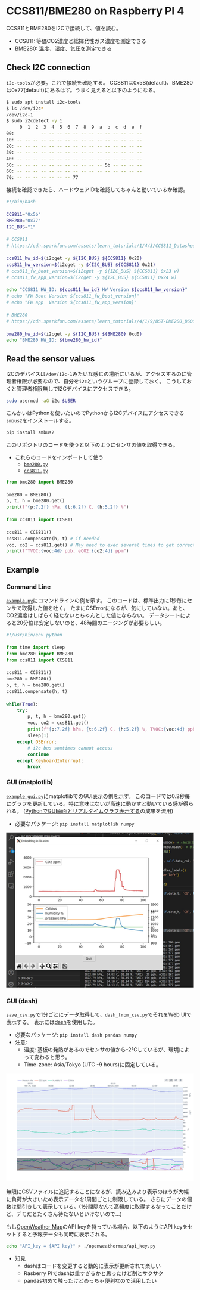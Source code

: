 # CCS811/BME280 on Raspberry PI 4

CCS811とBME280をI2Cで接続して、値を読む。

* CCS811: 等価CO2濃度と総揮発性ガス濃度を測定できる
* BME280: 温度、湿度、気圧を測定できる

## Check I2C connection

`i2c-tools`が必要。これで接続を確認する。
CCS811は0x5B(default)、BME280は0x77(default)にあるはず。うまく見えると以下のようになる。

```sh
$ sudo apt install i2c-tools
$ ls /dev/i2c*
/dev/i2c-1
$ sudo i2cdetect -y 1
     0  1  2  3  4  5  6  7  8  9  a  b  c  d  e  f
00:          -- -- -- -- -- -- -- -- -- -- -- -- --
10: -- -- -- -- -- -- -- -- -- -- -- -- -- -- -- --
20: -- -- -- -- -- -- -- -- -- -- -- -- -- -- -- --
30: -- -- -- -- -- -- -- -- -- -- -- -- -- -- -- --
40: -- -- -- -- -- -- -- -- -- -- -- -- -- -- -- --
50: -- -- -- -- -- -- -- -- -- -- -- 5b -- -- -- --
60: -- -- -- -- -- -- -- -- -- -- -- -- -- -- -- --
70: -- -- -- -- -- -- -- 77
```

接続を確認できたら、ハードウェアIDを確認してちゃんと動いているか確認。

```bash
#!/bin/bash

CCS811="0x5b"
BME280="0x77"
I2C_BUS="1"

# CCS811
# https://cdn.sparkfun.com/assets/learn_tutorials/1/4/3/CCS811_Datasheet-DS000459.pdf

ccs811_hw_id=$(i2cget -y ${I2C_BUS} ${CCS811} 0x20)
ccs811_hw_version=$(i2cget -y ${I2C_BUS} ${CCS811} 0x21)
# ccs811_fw_boot_version=$(i2cget -y ${I2C_BUS} ${CCS811} 0x23 w)
# ccs811_fw_app_version=$(i2cget -y ${I2C_BUS} ${CCS811} 0x24 w)

echo "CCS811 HW_ID: ${ccs811_hw_id} HW Version ${ccs811_hw_version}"
# echo "FW Boot Version ${ccs811_fw_boot_version}"
# echo "FW app  Version ${ccs811_fw_app_version}"

# BME280
# https://cdn.sparkfun.com/assets/learn_tutorials/4/1/9/BST-BME280_DS001-10.pdf

bme280_hw_id=$(i2cget -y ${I2C_BUS} ${BME280} 0xd0)
echo "BME280 HW_ID: ${bme280_hw_id}"
```

## Read the sensor values

I2Cのデバイスは`/dev/i2c-1`みたいな感じの場所にいるが、アクセスするのに管理者権限が必要なので、自分を`i2c`というグループに登録しておく。
こうしておくと管理者権限無しでI2Cデバイスにアクセスできる。

```sh
sudo usermod -aG i2c $USER
```

こんかいはPythonを使いたいのでPythonからI2Cデバイスにアクセスできる`smbus2`をインストールする。

```sh
pip install smbus2
```

このリポジトリのコードを使うと以下のようにセンサの値を取得できる。

* これらのコードをインポートして使う
     - [`bme280.py`](https://github.com/nv-h/i2c_env_sensors/blob/master/bme280.py)
     - [`ccs811.py`](https://github.com/nv-h/i2c_env_sensors/blob/master/ccs811.py)

```python
from bme280 import BME280

bme280 = BME280()
p, t, h = bme280.get()
print(f"{p:7.2f} hPa, {t:6.2f} C, {h:5.2f} %")

from ccs811 import CCS811

ccs811 = CCS811()
ccs811.compensate(h, t) # if needed
voc, co2 = ccs811.get() # May need to exec several times to get correct values
print(f"TVOC:{voc:4d} ppb, eCO2:{co2:4d} ppm")
```

## Example

### Command Line

[`example.py`](https://github.com/nv-h/i2c_env_sensors/blob/master/example.py)にコマンドラインの例を示す。
このコードは、標準出力に1秒毎にセンサで取得した値を吐く。
たまにOSErrorになるが、気にしていない。あと、CO2濃度はしばらく経たないとちゃんとした値にならない。
データシートによると20分位は安定しないのと、48時間のエージングが必要らしい。

```python
#!/usr/bin/env python

from time import sleep
from bme280 import BME280
from ccs811 import CCS811

ccs811 = CCS811()
bme280 = BME280()
p, t, h = bme280.get()
ccs811.compensate(h, t)

while(True):
    try:
        p, t, h = bme280.get()
        voc, co2 = ccs811.get()
        print(f"{p:7.2f} hPa, {t:6.2f} C, {h:5.2f} %, TVOC:{voc:4d} ppb, eCO2:{co2:4d} ppm")
        sleep(1)
    except OSError:
        # i2c bus somtimes cannot access
        continue
    except KeyboardInterrupt:
        break
```

### GUI (matplotlib)

[`example_gui.py`](https://github.com/nv-h/i2c_env_sensors/blob/master/example_gui.py)にmatplotlibでのGUI表示の例を示す。
このコードでは0.2秒毎にグラフを更新している。特に意味はないが高速に動かすと動いている感が得られる。
([PythonでGUI画面とリアルタイムグラフ表示する](https://qiita.com/nv-h/items/92feeb34338c09c6d2a2)の成果を流用)

* 必要なパッケージ: `pip install matplotlib numpy`

![](images/example_gui_matplotlib.jpg)


### GUI (dash)

[`save_csv.py`](https://github.com/nv-h/i2c_env_sensors/blob/master/save_csv.py)で1分ごとにデータ取得して、[`dash_from_csv.py`](https://github.com/nv-h/i2c_env_sensors/blob/master/dash_from_csv.py)でそれをWeb UIで表示する。
表示には[dash](https://dash.plotly.com/)を使用した。

* 必要なパッケージ: `pip install dash pandas numpy`
* 注意:
     - 温度: 基板の発熱があるのでセンサの値から-2℃しているが、環境によって変わると思う。
     - Time-zone: Asia/Tokyo (UTC -9 hours)に固定している。

![](images/example_gui_dash.jpg)

無限にCSVファイルに追記することになるが、読み込みより表示のほうが大幅に負荷が大きいため表示データを1周間ごとに制限している。
さらにデータの個数は間引きして表示している。(1分間隔なんて高頻度に取得するなってことだけど、デモだとたくさん待たないといけないので...)

もし[OpenWeather Map](https://openweathermap.org/)のAPI keyを持っている場合、以下のようにAPI keyをセットすると予報データも同時に表示される。

```bash
echo "API_key = {API key}" > ./openweathermap/api_key.py
```


* 知見
    - dashはコードを変更すると動的に表示が更新されて楽しい
    - Rasberry PIでdashは重すぎるかと思ったけど割とサクサク
    - pandas初めて触ったけどめっちゃ便利なので活用したい
